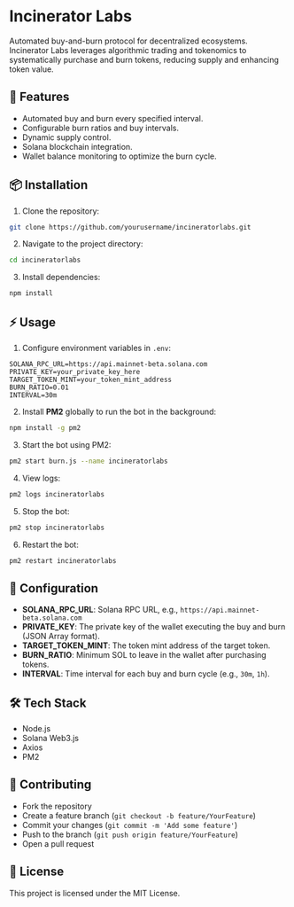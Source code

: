 # Incinerator Labs

Automated buy-and-burn protocol for decentralized ecosystems. Incinerator Labs leverages algorithmic trading and tokenomics to systematically purchase and burn tokens, reducing supply and enhancing token value.

## 🚀 Features
- Automated buy and burn every specified interval.
- Configurable burn ratios and buy intervals.
- Dynamic supply control.
- Solana blockchain integration.
- Wallet balance monitoring to optimize the burn cycle.

## 📦 Installation
1. Clone the repository:

```bash
git clone https://github.com/yourusername/incineratorlabs.git
```

2. Navigate to the project directory:

```bash
cd incineratorlabs
```

3. Install dependencies:

```bash
npm install
```

## ⚡ Usage
1. Configure environment variables in `.env`:

```
SOLANA_RPC_URL=https://api.mainnet-beta.solana.com
PRIVATE_KEY=your_private_key_here
TARGET_TOKEN_MINT=your_token_mint_address
BURN_RATIO=0.01
INTERVAL=30m
```

2. Install **PM2** globally to run the bot in the background:

```bash
npm install -g pm2
```

3. Start the bot using PM2:

```bash
pm2 start burn.js --name incineratorlabs
```

4. View logs:

```bash
pm2 logs incineratorlabs
```

5. Stop the bot:

```bash
pm2 stop incineratorlabs
```

6. Restart the bot:

```bash
pm2 restart incineratorlabs
```

## 🔧 Configuration
- **SOLANA_RPC_URL**: Solana RPC URL, e.g., `https://api.mainnet-beta.solana.com`
- **PRIVATE_KEY**: The private key of the wallet executing the buy and burn (JSON Array format).
- **TARGET_TOKEN_MINT**: The token mint address of the target token.
- **BURN_RATIO**: Minimum SOL to leave in the wallet after purchasing tokens.
- **INTERVAL**: Time interval for each buy and burn cycle (e.g., `30m`, `1h`).

## 🛠️ Tech Stack
- Node.js
- Solana Web3.js
- Axios
- PM2

## 🤝 Contributing
- Fork the repository
- Create a feature branch (`git checkout -b feature/YourFeature`)
- Commit your changes (`git commit -m 'Add some feature'`)
- Push to the branch (`git push origin feature/YourFeature`)
- Open a pull request

## 📄 License
This project is licensed under the MIT License.
